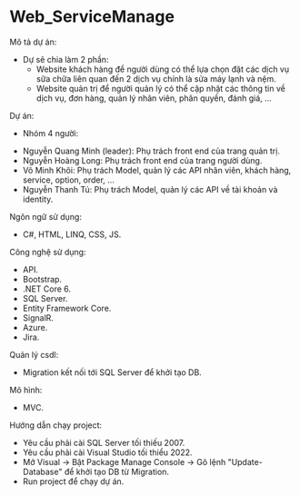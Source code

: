 # Web_ServiceManage

Mô tả dự án:
- Dự sẽ chia làm 2 phần:
  + Website khách hàng để người dùng có thể lựa chọn đặt các dịch vụ sữa chữa liên quan đến 2 dịch vụ chính là sửa máy lạnh và nệm.
  + Website quản trị để người quản lý có thể cập nhật các thông tin về dịch vụ, đơn hàng, quản lý nhân viên, phân quyền, đánh giá, ...
 
 Dự án:
 - Nhóm 4 người:
  + Nguyễn Quang Minh (leader): Phụ trách front end của trang quản trị.
  + Nguyễn Hoàng Long: Phụ trách front end của trang người dùng.
  + Võ Minh Khôi: Phụ trách Model, quản lý các API nhân viên, khách hàng, service, option, order, ...
  + Nguyễn Thanh Tú: Phụ trách Model, quản lý các API về tài khoản và identity.
 
 Ngôn ngữ sử dụng:
- C#, HTML, LINQ, CSS, JS.

Công nghệ sử dụng:
- API.
- Bootstrap.
- .NET Core 6.
- SQL Server.
- Entity Framework Core.
- SignalR.
- Azure.
- Jira.

Quản lý csdl:
- Migration kết nối tới SQL Server để khởi tạo DB.

Mô hình:
- MVC.

Hướng dẫn chạy project:
- Yêu cầu phải cài SQL Server tối thiếu 2007.
- Yêu cầu phải cài Visual Studio tối thiểu 2022.
- Mở Visual -> Bật Package Manage Console -> Gõ lệnh "Update-Database" để khởi tạo DB từ Migration.
- Run project để chạy dự án.
